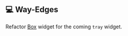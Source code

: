 ## 💻 Way-Edges

Refactor [Box](https://way-edges.github.io/widgets/box) widget for the coming `tray` widget.
